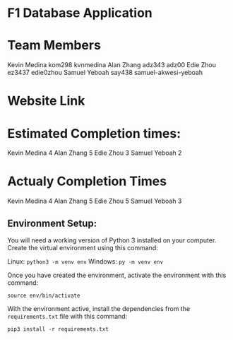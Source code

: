 # F1 Database Application

# Team Members
Kevin Medina kom298 kvnmedina
Alan Zhang adz343 adz00
Edie Zhou ez3437 edie0zhou
Samuel Yeboah say438 samuel-akwesi-yeboah

# Website Link

# Estimated Completion times:
Kevin Medina 4
Alan Zhang 5
Edie Zhou 3
Samuel Yeboah 2

# Actualy Completion Times
Kevin Medina 4
Alan Zhang 5
Edie Zhou 5
Samuel Yeboah 3

## Environment Setup:
You will need a working version of Python 3 installed on your computer. Create the virtual environment using this command:

Linux: `python3 -m venv env`
Windows: `py -m venv env`

Once you have created the environment, activate the environment with this command:

`source env/bin/activate`

With the environment active, install the dependencies from the `requirements.txt` file with this command:

`pip3 install -r requirements.txt`

